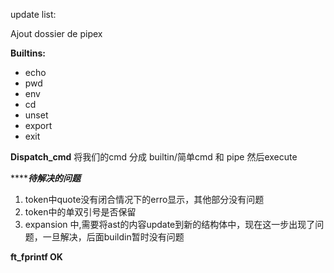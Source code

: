 update list: 

Ajout dossier de pipex

**Builtins:**
- echo
- pwd
- env
- cd
- unset
- export
- exit

**Dispatch_cmd**
将我们的cmd 分成 builtin/简单cmd 和 pipe 然后execute

***************待解决的问题***********
1. token中quote没有闭合情况下的erro显示，其他部分没有问题
2. token中的单双引号是否保留
3. expansion 中,需要将ast的内容update到新的结构体中，现在这一步出现了问题，一旦解决，后面buildin暂时没有问题



**ft_fprintf OK**

